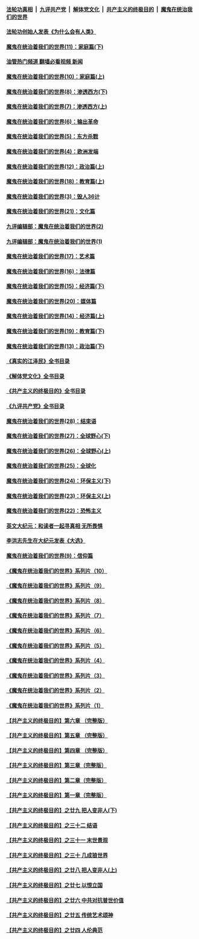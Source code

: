 ####  [法轮功真相](../../../../basic/blob/master/README.md?t=03281611) &nbsp;|&nbsp; [九评共产党](../../../../9ping.md/blob/master/README.md?t=03281611) &nbsp;|&nbsp; [解体党文化](../../../../jtdwh.md/blob/master/README.md?t=03281611)  &nbsp;|&nbsp; [共产主义的终极目的](../../../../gczydzjmd.md/blob/master/README.md?t=03281611) &nbsp;|&nbsp; [魔鬼在统治我们的世界](../../../../mgztzwmdsj.md/blob/master/README.md?t=03281611) 

#### [法轮功创始人发表《为什么会有人类》](../pages/nsc422/n13912117.md?t=03281611) 

#### [魔鬼在统治着我们的世界(11)：家庭篇(下)](../pages/nsc422/n10440961.md?t=03281611) 

#### [油管热门频道 翻墙必看视频 新闻](http://129.146.143.75:81/youtube.html?03281611)

#### [魔鬼在统治着我们的世界(10)：家庭篇(上)](../pages/nsc422/n10435448.md?t=03281611) 

#### [魔鬼在统治着我们的世界(8)：渗透西方(下)](../pages/nsc422/n10429603.md?t=03281611) 

#### [魔鬼在统治着我们的世界(7)：渗透西方(上)](../pages/nsc422/n10426013.md?t=03281611) 

#### [魔鬼在统治着我们的世界(6)：输出革命](../pages/nsc422/n10421536.md?t=03281611) 

#### [魔鬼在统治着我们的世界(5)：东方杀戮](../pages/nsc422/n10417707.md?t=03281611) 

#### [魔鬼在统治着我们的世界(4)：欧洲发端](../pages/nsc422/n10414890.md?t=03281611) 

#### [魔鬼在统治着我们的世界(12)：政治篇(上)](../pages/nsc422/n10444576.md?t=03281611) 

#### [魔鬼在统治着我们的世界(18)：教育篇(上)](../pages/nsc422/n10526970.md?t=03281611) 

#### [魔鬼在统治着我们的世界(3)：毁人36计](../pages/nsc422/n10411583.md?t=03281611) 

#### [魔鬼在统治着我们的世界(21)：文化篇](../pages/nsc422/n10597706.md?t=03281611) 

#### [九评编辑部：魔鬼在统治着我们的世界(2)](../pages/nsc422/n10410036.md?t=03281611) 

#### [九评编辑部：魔鬼在统治着我们的世界(1)](../pages/nsc422/n10406825.md?t=03281611) 

#### [魔鬼在统治着我们的世界(17)：艺术篇](../pages/nsc422/n10499093.md?t=03281611) 

#### [魔鬼在统治着我们的世界(16)：法律篇](../pages/nsc422/n10485969.md?t=03281611) 

#### [魔鬼在统治着我们的世界(15)：经济篇(下)](../pages/nsc422/n10469975.md?t=03281611) 

#### [魔鬼在统治着我们的世界(20)：媒体篇](../pages/nsc422/n10586579.md?t=03281611) 

#### [魔鬼在统治着我们的世界(14)：经济篇(上)](../pages/nsc422/n10457370.md?t=03281611) 

#### [魔鬼在统治着我们的世界(19)：教育篇(下)](../pages/nsc422/n10564808.md?t=03281611) 

#### [魔鬼在统治着我们的世界(13)：政治篇(下)](../pages/nsc422/n10448270.md?t=03281611) 

#### [《真实的江泽民》全书目录](../pages/nsc422/n13721399.md?t=03281611) 

#### [《解体党文化》全书目录](../pages/nsc422/n13721157.md?t=03281611) 

#### [《共产主义的终极目的》全书目录](../pages/nsc422/n13721048.md?t=03281611) 

#### [《九评共产党》全书目录](../pages/nsc422/n13708085.md?t=03281611) 

#### [魔鬼在统治着我们的世界(28)：结束语](../pages/nsc422/n10936246.md?t=03281611) 

#### [魔鬼在统治着我们的世界(27)：全球野心(下)](../pages/nsc422/n10928319.md?t=03281611) 

#### [魔鬼在统治着我们的世界(26)：全球野心(上)](../pages/nsc422/n10900318.md?t=03281611) 

#### [魔鬼在统治着我们的世界(25)：全球化](../pages/nsc422/n10788205.md?t=03281611) 

#### [魔鬼在统治着我们的世界(24)：环保主义(下)](../pages/nsc422/n10695307.md?t=03281611) 

#### [魔鬼在统治着我们的世界(23)：环保主义(上)](../pages/nsc422/n10688613.md?t=03281611) 

#### [魔鬼在统治着我们的世界(22)：恐怖主义](../pages/nsc422/n10614727.md?t=03281611) 

#### [英文大纪元：和读者一起寻真相 无所畏惧](../pages/nsc422/n12542027.md?t=03281611) 

#### [李洪志先生在大纪元发表《大选》](../pages/nsc422/n12534746.md?t=03281611) 

#### [魔鬼在统治着我们的世界(9)：信仰篇](../pages/nsc422/n10432159.md?t=03281611) 

#### [《魔鬼在统治着我们的世界》系列片（10）](../pages/nsc422/n12292670.md?t=03281611) 

#### [《魔鬼在统治着我们的世界》系列片（9）](../pages/nsc422/n12290859.md?t=03281611) 

#### [《魔鬼在统治着我们的世界》系列片（8）](../pages/nsc422/n12287445.md?t=03281611) 

#### [《魔鬼在统治着我们的世界》系列片（7）](../pages/nsc422/n12283425.md?t=03281611) 

#### [《魔鬼在统治着我们的世界》系列片（6）](../pages/nsc422/n12282314.md?t=03281611) 

#### [《魔鬼在统治着我们的世界》系列片（5）](../pages/nsc422/n12281419.md?t=03281611) 

#### [《魔鬼在统治着我们的世界》系列片（4）](../pages/nsc422/n12274024.md?t=03281611) 

#### [《魔鬼在统治着我们的世界》系列片（3）](../pages/nsc422/n12271322.md?t=03281611) 

#### [《魔鬼在统治着我们的世界》系列片（2）](../pages/nsc422/n12269049.md?t=03281611) 

#### [《魔鬼在统治着我们的世界》系列片（1）](../pages/nsc422/n12267575.md?t=03281611) 

#### [【共产主义的终极目的】第六章 （完整版）](../pages/nsc422/n11428913.md?t=03281611) 

#### [【共产主义的终极目的】第五章 （完整版）](../pages/nsc422/n11428912.md?t=03281611) 

#### [【共产主义的终极目的】第四章 （完整版）](../pages/nsc422/n11428907.md?t=03281611) 

#### [【共产主义的终极目的】第三章（完整版）](../pages/nsc422/n11428848.md?t=03281611) 

#### [【共产主义的终极目的】第二章（完整版）](../pages/nsc422/n11428831.md?t=03281611) 

#### [【共产主义的终极目的】第一章（完整版）](../pages/nsc422/n11417651.md?t=03281611) 

#### [【共产主义的终极目的】之廿九 把人变非人(下)](../pages/nsc422/n11344140.md?t=03281611) 

#### [【共产主义的终极目的】之三十二 结语](../pages/nsc422/n11360535.md?t=03281611) 

#### [【共产主义的终极目的】之三十一 末世景观](../pages/nsc422/n11351129.md?t=03281611) 

#### [【共产主义的终极目的】之三十 几成狼世界](../pages/nsc422/n11348280.md?t=03281611) 

#### [【共产主义的终极目的】之廿八 把人变非人(上)](../pages/nsc422/n11340492.md?t=03281611) 

#### [【共产主义的终极目的】之廿七 以恨立国](../pages/nsc422/n11336944.md?t=03281611) 

#### [【共产主义的终极目的】之廿六 中共对抗普世价值](../pages/nsc422/n11324785.md?t=03281611) 

#### [【共产主义的终极目的】之廿五 传统艺术颂神](../pages/nsc422/n11296396.md?t=03281611) 

#### [【共产主义的终极目的】之廿四 人伦典范](../pages/nsc422/n11296397.md?t=03281611) 

<img src='http://gfw-breaker.win/goodnews/indexes/nsc422.md' width='0px' height='0px'/>
